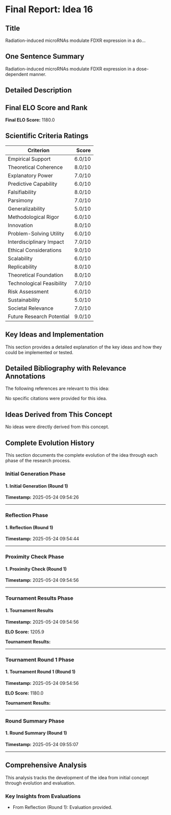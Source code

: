 # Final Report: Idea 16

## Title

Radiation-induced microRNAs modulate FDXR expression in a do...

## One Sentence Summary

Radiation-induced microRNAs modulate FDXR expression in a dose-dependent manner.

## Detailed Description




## Final ELO Score and Rank

**Final ELO Score:** 1180.0

## Scientific Criteria Ratings

| Criterion | Score |
|---|---:|
| Empirical Support | 6.0/10 |
| Theoretical Coherence | 8.0/10 |
| Explanatory Power | 7.0/10 |
| Predictive Capability | 6.0/10 |
| Falsifiability | 8.0/10 |
| Parsimony | 7.0/10 |
| Generalizability | 5.0/10 |
| Methodological Rigor | 6.0/10 |
| Innovation | 8.0/10 |
| Problem-Solving Utility | 6.0/10 |
| Interdisciplinary Impact | 7.0/10 |
| Ethical Considerations | 9.0/10 |
| Scalability | 6.0/10 |
| Replicability | 8.0/10 |
| Theoretical Foundation | 8.0/10 |
| Technological Feasibility | 7.0/10 |
| Risk Assessment | 6.0/10 |
| Sustainability | 5.0/10 |
| Societal Relevance | 7.0/10 |
| Future Research Potential | 9.0/10 |

## Key Ideas and Implementation

This section provides a detailed explanation of the key ideas and how they could be implemented or tested.


## Detailed Bibliography with Relevance Annotations

The following references are relevant to this idea:

No specific citations were provided for this idea.


## Ideas Derived from This Concept

No ideas were directly derived from this concept.

## Complete Evolution History

This section documents the complete evolution of the idea through each phase of the research process.

### Initial Generation Phase

#### 1. Initial Generation (Round 1)
**Timestamp:** 2025-05-24 09:54:26



---

### Reflection Phase

#### 1. Reflection (Round 1)
**Timestamp:** 2025-05-24 09:54:44



---

### Proximity Check Phase

#### 1. Proximity Check (Round 1)
**Timestamp:** 2025-05-24 09:54:56



---

### Tournament Results Phase

#### 1. Tournament Results
**Timestamp:** 2025-05-24 09:54:56

**ELO Score:** 1205.9

**Tournament Results:**



---

### Tournament Round 1 Phase

#### 1. Tournament Round 1 (Round 1)
**Timestamp:** 2025-05-24 09:54:56

**ELO Score:** 1180.0

**Tournament Results:**



---

### Round Summary Phase

#### 1. Round Summary (Round 1)
**Timestamp:** 2025-05-24 09:55:07



---

## Comprehensive Analysis

This analysis tracks the development of the idea from initial concept through evolution and evaluation.

### Key Insights from Evaluations

- From Reflection (Round 1): Evaluation provided.
